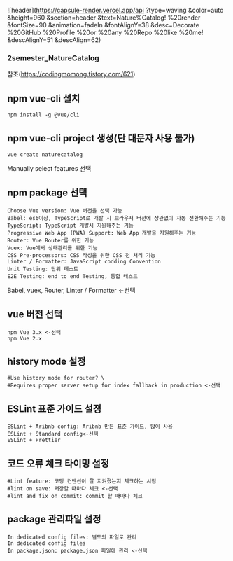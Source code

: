 
![header](https://capsule-render.vercel.app/api
  ?type=waving
  &color=auto
  &height=960
  &section=header
  &text=Nature%Catalog!
  %20render
  &fontSize=90
  &animation=fadeIn
  &fontAlignY=38
  &desc=Decorate
  %20GitHub
  %20Profile
  %20or
  %20any
  %20Repo
  %20like
  %20me!
  &descAlignY=51
  &descAlign=62)


### 2semester_NatureCatalog
참조(https://codingmomong.tistory.com/621)


## npm vue-cli 설치
```
npm install -g @vue/cli
```


## npm vue-cli project 생성(단 대문자 사용 불가)
```
vue create naturecatalog
```
Manually select features 선택


## npm package 선택
```
Choose Vue version: Vue 버전을 선택 가능
Babel: es6이상, TypeScript로 개발 시 브라우저 버전에 상관없이 자동 전환해주는 기능
TypeScript: TypeScript 개발시 지원해주는 기능
Progressive Web App (PWA) Support: Web App 개발을 지원해주는 기능
Router: Vue Router를 위한 기능
Vuex: Vue에서 상태관리를 위한 기능
CSS Pre-processors: CSS 작성을 위한 CSS 전 처리 기능
Linter / Formatter: JavaScript codding Convention
Unit Testing: 단위 테스트
E2E Testing: end to end Testing, 통합 테스트
```
Babel, vuex, Router, Linter / Formatter <-선택


## vue 버전 선택
```
npm Vue 3.x <-선택
npm Vue 2.x 
```


## history mode 설정
```
#Use history mode for router? \
#Requires proper server setup for index fallback in production <-선택
```


## ESLint 표준 가이드 설정
```
ESLint + Aribnb config: Aribnb 만든 표준 가이드, 많이 사용
ESLint + Standard config<-선택
ESLint + Prettier
```


## 코드 오류 체크 타이밍 설정
```
#Lint feature: 코딩 컨벤션이 잘 지켜졌는지 체크하는 시점
#lint on save: 저장할 때마다 체크 <-선택
#lint and fix on commit: commit 할 때마다 체크
```


## package 관리파일 설정
```
In dedicated config files: 별도의 파일로 관리
In dedicated config files 
In package.json: package.json 파일에 관리 <-선택
```
